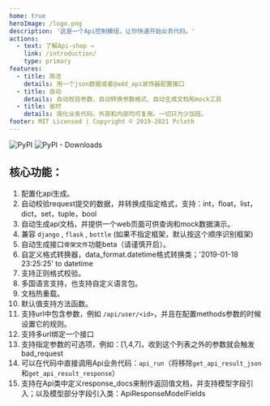 ```yaml
---
home: true
heroImage: /logo.png
description: '这是一个Api控制模组，让你快速开始业务代码。'
actions:
  - text: 了解Api-shop →
    link: /introduction/
    type: primary
features:
  - title: 简洁
    details: 用一个json数据或者@add_api装饰器配置接口
  - title: 自动
    details: 自动校验参数、自动转换参数格式、自动生成文档和mock工具
  - title: 省时
    details: 简化业务代码，外部和内部均可复用。一切只为少加班。
footer: MIT Licensed | Copyright © 2019-2021 Pcloth
---
```


![PyPI](https://img.shields.io/pypi/v/api-shop?logo=api-shop) ![PyPI - Downloads](https://img.shields.io/pypi/dm/api-shop)

## **核心功能：**
1. 配置化api生成。
2. 自动校验request提交的数据，并转换成指定格式，支持：int，float，list，dict，set，tuple，bool
3. 自动生成api文档，并提供一个web页面可供查询和mock数据演示。
4. 兼容 `django` , `flask` , `bottle` (如果不指定框架，默认按这个顺序识别框架)
5. 自动生成接口`骨架文件`功能beta（请谨慎开启）。
6. 自定义格式转换器，data_format.datetime格式转换类；'2019-01-18 23:25:25' to datetime
7. 支持正则格式校验。
8. 多国语言支持，也支持自定义语言包。
9. 文档热重载。
10. 默认值支持方法函数。
11. 支持url中包含参数，例如 `/api/user/<id>`，并且在配置methods参数的时候设置它的规则。
12. 支持多url绑定一个接口
13. 支持指定参数的可选项，例如：[1,4,7]，收到这个列表之外的参数就会触发bad_request
14. 可以在代码中直接调用Api业务代码：`api_run`（将移除`get_api_result_json`和`get_api_result_response`）
15. 支持在Api类中定义response_docs来制作返回值文档，并支持模型字段引入；以及模型部分字段引入类：ApiResponseModelFields
